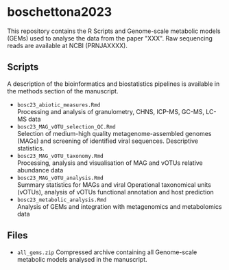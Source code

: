 # boschettona2023

This repository contains the R Scripts and Genome-scale metabolic models (GEMs) used to analyse the data from the paper "XXX". Raw sequencing reads are available at NCBI (PRNJAXXXX).

## Scripts

A description of the bioinformatics and biostatistics pipelines is available in the methods section of the manuscript.

- `bosc23_abiotic_measures.Rmd`<br>
Processing and analysis of granulometry, CHNS, ICP-MS, GC-MS, LC-MS data
- `bosc23_MAG_vOTU_selection_QC.Rmd`<br>
Selection of medium-high quality metagenome-assembled genomes (MAGs) and screening of identified viral sequences.
Descriptive statistics.
- `bosc23_MAG_vOTU_taxonomy.Rmd`<br>
Processing, analysis and visualisation of MAG and vOTUs relative abundance data
- `bosc23_MAG_vOTU_analysis.Rmd`<br>
Summary statistics for MAGs and viral Operational taxonomical units (vOTUs), analysis of vOTUs functional annotation and host prediction
- `bosc23_metabolic_analysis.Rmd`<br>
Analysis of GEMs and integration with metagenomics and metabolomics data

## Files
- `all_gems.zip`
  Compressed archive containing all Genome-scale metabolic models analysed in the manuscript.
